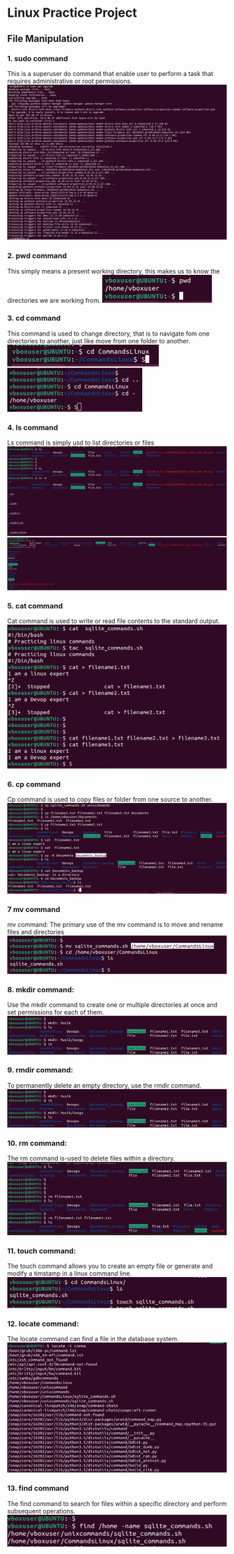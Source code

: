 # Linux Practice Project
## File Manipulation 
### 1. sudo command
This is a superuser do command that enable user to perform a task that requires administrative or root permissions.
![Sudo Apt Upgrade](Linux_Images/Sudo.PNG)
### 2. pwd command
This simply means a present working directory, this makes us to know the directories we are working from.
![Print working directory](Linux_Images/PWD.PNG)
### 3. cd command
This command is used to change directory, that is to navigate fom one directories to another, just like move from one folder to another.
![change directory](Linux_Images/CD.PNG)
![change directory](Linux_Images/CDCD.PNG)
### 4. ls command
Ls command is simply usd to list directories or files
![List directory](Linux_Images/LS.PNG)
![List directory](Linux_Images/LS2.PNG)
### 5. cat command
Cat command is used to write or read file contents to the standard output.
![List directory](Linux_Images/CAT.PNG)
### 6. cp command
Cp command is used to copy files or folder from one source to another.
![List directory](Linux_Images/cp.PNG)
### 7 mv command
mv command: 
The primary use of the mv command is to move and rename files and directories
![List directory](Linux_Images/mv.PNG)
### 8. mkdir command:
Use the mkdir command to create one or multiple directories at once and set permissions for each of them.
![List directory](Linux_Images/mkdir.PNG)
### 9. rmdir command:
To permanently delete an empty directory, use the rmdir command.
![List directory](Linux_Images/rmdir.png)
### 10. rm command:
The rm command is-used to delete files within a directory.
![List directory](Linux_Images/rm.png)
### 11. touch command:
The touch command allows you to create an empty file or generate and modify a timstamp in a linux command line.
![List directory](Linux_Images/touch.png)
### 12. locate command:
The locate command can find a file in the database system.
![List directory](Linux_Images/locate.png)
### 13. find command
The find command to search for files within a specific directory and perform subsequent operations.
![List directory](Linux_Images/find.png)

